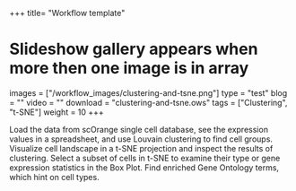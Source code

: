 +++
title= "Workflow template"
# Slideshow gallery appears when more then one image is in array
images =  ["/workflow_images/clustering-and-tsne.png"]
type = "test"
blog =  ""
video = ""
download = "clustering-and-tsne.ows"
tags = ["Clustering", "t-SNE"]
weight = 10
+++

Load the data from scOrange single cell database, see the expression values in a spreadsheet, and use Louvain clustering to find cell groups. Visualize cell landscape in a t-SNE projection and inspect the results of clustering. Select a subset of cells in t-SNE to examine their type or gene expression statistics in the Box Plot. Find enriched Gene Ontology terms, which hint on cell types.